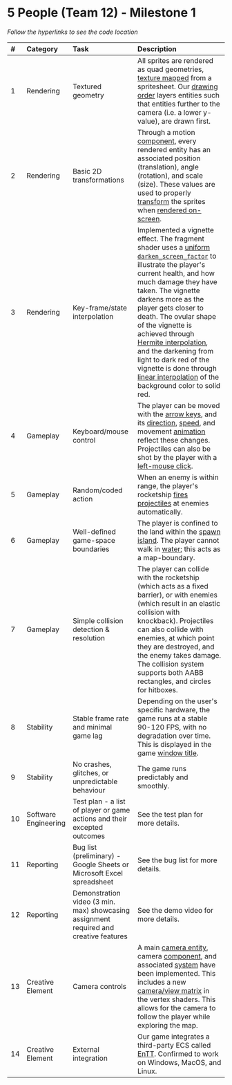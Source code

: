 # 5 People (Team 12) - Milestone 1

_Follow the hyperlinks to see the code location_

| #   | Category             | Task                                                                                  | Description                                                                                                                                                                                                                                                                                                                                                                                                                                                                    |
| :-- | :------------------- | :------------------------------------------------------------------------------------ | :----------------------------------------------------------------------------------------------------------------------------------------------------------------------------------------------------------------------------------------------------------------------------------------------------------------------------------------------------------------------------------------------------------------------------------------------------------------------------- |
| 1   | Rendering            | Textured geometry                                                                     | All sprites are rendered as quad geometries, [texture mapped](link) from a spritesheet. Our [drawing order](link) layers entities such that entities further to the camera (i.e. a lower y-value), are drawn first.                                                                                                                                                                                                                                                            |
| 2   | Rendering            | Basic 2D transformations                                                              | Through a motion [component](link), every rendered entity has an associated position (translation), angle (rotation), and scale (size). These values are used to properly [transform](link) the sprites when [rendered on-screen](link).                                                                                                                                                                                                                                       |
| 3   | Rendering            | Key-frame/state interpolation                                                         | Implemented a vignette effect. The fragment shader uses a [uniform `darken_screen_factor`](link) to illustrate the player's current health, and how much damage they have taken. The vignette darkens more as the player gets closer to death. The ovular shape of the vignette is achieved through [Hermite interpolation](link), and the darkening from light to dark red of the vignette is done through [linear interpolation](link) of the background color to solid red. |
| 4   | Gameplay             | Keyboard/mouse control                                                                | The player can be moved with the [arrow keys](link), and its [direction](link), [speed](link), and movement [animation](link) reflect these changes. Projectiles can also be shot by the player with a [left-mouse click](link).                                                                                                                                                                                                                                               |
| 5   | Gameplay             | Random/coded action                                                                   | When an enemy is within range, the player's rocketship [fires projectiles](link) at enemies automatically.                                                                                                                                                                                                                                                                                                                                                                     |
| 6   | Gameplay             | Well-defined game-space boundaries                                                    | The player is confined to the land within the [spawn island](link). The player cannot walk in [water](link); this acts as a map-boundary.                                                                                                                                                                                                                                                                                                                                      |
| 7   | Gameplay             | Simple collision detection & resolution                                               | The player can collide with the rocketship (which acts as a fixed barrier), or with enemies (which result in an elastic collision with knockback). Projectiles can also collide with enemies, at which point they are destroyed, and the enemy takes damage. The collision system supports both AABB rectangles, and circles for hitboxes.                                                                                                                                     |
| 8   | Stability            | Stable frame rate and minimal game lag                                                | Depending on the user's specific hardware, the game runs at a stable 90-120 FPS, with no degradation over time. This is displayed in the game [window title](link).                                                                                                                                                                                                                                                                                                            |
| 9   | Stability            | No crashes, glitches, or unpredictable behaviour                                      | The game runs predictably and smoothly.                                                                                                                                                                                                                                                                                                                                                                                                                                        |
| 10  | Software Engineering | Test plan - a list of player or game actions and their excepted outcomes              | See the test plan for more details.                                                                                                                                                                                                                                                                                                                                                                                                                                            |
| 11  | Reporting            | Bug list (preliminary) - Google Sheets or Microsoft Excel spreadsheet                 | See the bug list for more details.                                                                                                                                                                                                                                                                                                                                                                                                                                             |
| 12  | Reporting            | Demonstration video (3 min. max) showcasing assignment required and creative features | See the demo video for more details.                                                                                                                                                                                                                                                                                                                                                                                                                                           |
| 13  | Creative Element     | Camera controls                                                                       | A main [camera entity](link), camera [component](link), and associated [system](link) have been implemented. This includes a new [camera/view matrix](link) in the vertex shaders. This allows for the camera to follow the player while exploring the map.                                                                                                                                                                                                                    |
| 14  | Creative Element     | External integration                                                                  | Our game integrates a third-party ECS called [EnTT](link). Confirmed to work on Windows, MacOS, and Linux.                                                                                                                                                                                                                                                                                                                                                                     |
